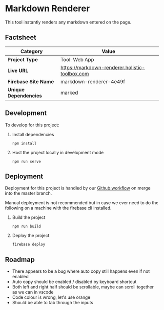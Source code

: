 # Markdown Renderer

This tool instantly renders any markdown entered on the page.

## Factsheet
| **Category**            | **Value**                                      |
|-------------------------|------------------------------------------------|
| **Project Type**        | Tool: Web App                                  |
| **Live URL**            | https://markdown-renderer.holistic-toolbox.com |
| **Firebase Site Name**  | markdown-renderer-4e49f                        |
| **Unique Dependencies** | marked                                         |

## Development
To develop for this project:
1. Install dependencies
	```
	npm install
	```
2. Host the project locally in development mode
	```
	npm run serve
	```

## Deployment
Deployment for this project is handled by our [Github workflow](/.github/workflows/deploy-on-push-to-master) on merge into the master branch.

Manual deployment is not recommended but in case we ever need to do the following on a machine with the firebase cli installed.

1. Build the project
	```
	npm run build
	```
2. Deploy the project
	```
	firebase deploy
	```

## Roadmap
- There appears to be a bug where auto copy still happens even if not enabled
- Auto copy should be enabled / disabled by keyboard shortcut
- Both left and right half should be scrollable, maybe can scroll together as we can in vscode
- Code colour is wrong, let's use orange
- Should be able to tab through the inputs